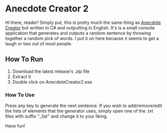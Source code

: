 # Anecdote Creator 2

Hi there, reader! Simply put, this is pretty much the same thing as [Anecdote Creator](https://github.com/StanGraafmans/AnecdoteCreator) but written in C# and outputting in English. It's is a small console application that generates and outputs a random sentence by throwing together a random pick of words. I put it on here because it seems to get a laugh or two out of most people.

## How To Run
1. Download the latest release's .zip file
2. Extract it
3. Double click on AnecdoteCreator2.exe

### How To Use
Press any key to generate the next sentence. If you wish to add/remove/edit the lists of elements that the generator uses, simply open one of the .txt files with suffix "_list" and change it to your liking.

Have fun!
